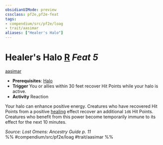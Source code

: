 ```yaml
---
obsidianUIMode: preview
cssclass: pf2e,pf2e-feat
tags:
- compendium/src/pf2e/loag
- trait/aasimar
aliases: ["Healer's Halo"]
---
```

# Healer's Halo  [R](chapter-9-playing-the-game.md#Actions "Reaction") *Feat 5*  
[aasimar](aasimar-apg.md "Aasimar Ancestry & Heritage Trait")  

- **Prerequisites**: [Halo](halo-apg.md)
- **Trigger** You or allies within 30 feet recover Hit Points while your halo is active.
- **Activity** Reaction

Your halo can enhance positive energy. Creatures who have recovered Hit Points from a positive [healing](healing.md "Healing Effect Trait") effect recover an additional `1d6` Hit Points. Creatures who benefit from this power become temporarily immune to its effect for the next 10 minutes.

*Source: Lost Omens: Ancestry Guide p. 11*  
%% #compendium/src/pf2e/loag #trait/aasimar %%